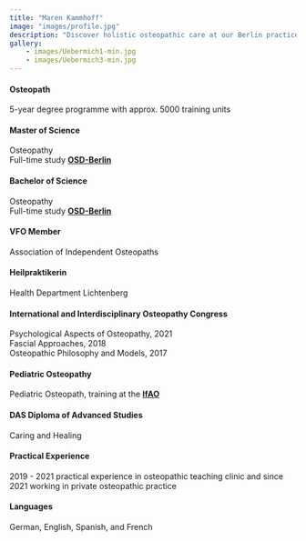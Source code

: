 ```yaml
---
title: "Maren Kammhoff"
image: "images/profile.jpg"
description: "Discover holistic osteopathic care at our Berlin practice. Specializing in chronic pain, acute injuries, and overall wellness, we offer personalized treatments in a welcoming environment. Visit us for expert osteopathy services tailored to your needs."
gallery: 
    - images/Uebermich1-min.jpg
    - images/Uebermich3-min.jpg
---
```


#### Osteopath
5-year degree programme with approx. 5000 training units

#### Master of Science
Osteopathy <br> 
Full-time study **[OSD-Berlin](https://www.osteopathie-schule.de/ "Studium an der OSD")**  
  
#### Bachelor of Science  
Osteopathy <br>
Full-time study **[OSD-Berlin](https://www.osteopathie-schule.de/ "Studium an der OSD")**  
  
#### VFO Member
Association of Independent Osteopaths
  
#### Heilpraktikerin
Health Department Lichtenberg  
  
#### International and Interdisciplinary Osteopathy Congress 
Psychological Aspects of Osteopathy, 2021<br>
Fascial Approaches, 2018  
Osteopathic Philosophy and Models, 2017  

#### Pediatric Osteopathy <br>
Pediatric Osteopath, training at the **[IfAO](https://www.ifaop.com/postgraduatkurse/kursuebersicht/ "kinderosteopathische Ausbildung")** <br>

#### DAS Diploma of Advanced Studies <br>
Caring and Healing

#### Practical Experience <br>
2019 - 2021 practical experience in osteopathic teaching clinic and since 2021 working in private osteopathic practice

#### Languages <br>
German, English, Spanish, and French  